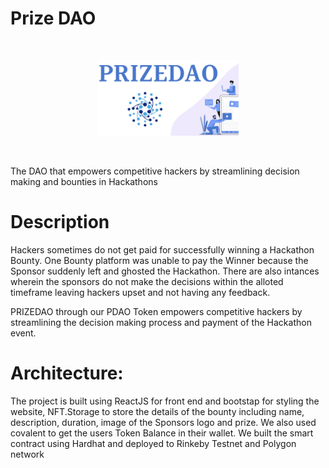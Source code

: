 # Prize DAO

<br/>
<p align="center">
<a href="" target="">
<img src="https://github.com/rishotics/prizedao/blob/main/8DEFCA8D-3ACF-4A92-A4E4-438015A2EB93.jpeg" width="225" alt="Battle Arena">
</a>
</p>
<br/>

The DAO that empowers competitive hackers by streamlining decision making and bounties in Hackathons


# Description

Hackers sometimes do not get paid for successfully winning a Hackathon Bounty. One Bounty platform was unable to pay the Winner because the Sponsor suddenly left and ghosted the Hackathon. There are also intances wherein the sponsors do not make the decisions within the alloted timeframe leaving hackers upset and not having any feedback.
                                                                                                                                                          
PRIZEDAO through our PDAO Token empowers competitive hackers by streamlining the decision making process and payment of the Hackathon event. 

# Architecture:

The project is built using ReactJS for front end and bootstap for styling the website, NFT.Storage to store the details of the bounty including name, description, duration, image of the Sponsors logo and prize. We also used covalent to get the users Token Balance in their wallet. We built the smart contract using Hardhat and deployed to Rinkeby Testnet and Polygon network 
